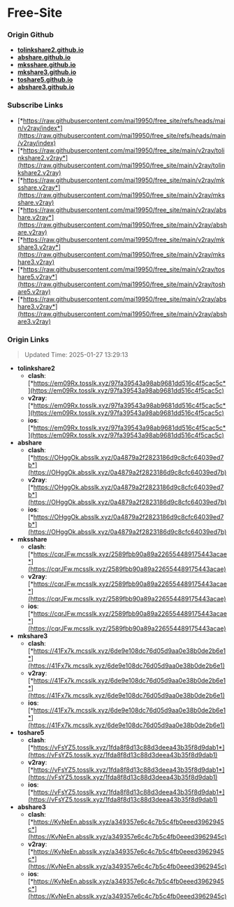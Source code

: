 # Free-Site

### Origin Github

- [**tolinkshare2.github.io**](https://github.com/tolinkshare2/tolinkshare2.github.io)
- [**abshare.github.io**](https://github.com/abshare/abshare.github.io)
- [**mksshare.github.io**](https://github.com/mksshare/mksshare.github.io)
- [**mkshare3.github.io**](https://github.com/mkshare3/mkshare3.github.io)
- [**toshare5.github.io**](https://github.com/toshare5/toshare5.github.io)
- [**abshare3.github.io**](https://github.com/abshare3/abshare3.github.io)

### Subscribe Links

- [*https://raw.githubusercontent.com/mai19950/free_site/refs/heads/main/v2ray/index*](https://raw.githubusercontent.com/mai19950/free_site/refs/heads/main/v2ray/index)
- [*https://raw.githubusercontent.com/mai19950/free_site/main/v2ray/tolinkshare2.v2ray*](https://raw.githubusercontent.com/mai19950/free_site/main/v2ray/tolinkshare2.v2ray)
- [*https://raw.githubusercontent.com/mai19950/free_site/main/v2ray/mksshare.v2ray*](https://raw.githubusercontent.com/mai19950/free_site/main/v2ray/mksshare.v2ray)
- [*https://raw.githubusercontent.com/mai19950/free_site/main/v2ray/abshare.v2ray*](https://raw.githubusercontent.com/mai19950/free_site/main/v2ray/abshare.v2ray)
- [*https://raw.githubusercontent.com/mai19950/free_site/main/v2ray/mkshare3.v2ray*](https://raw.githubusercontent.com/mai19950/free_site/main/v2ray/mkshare3.v2ray)
- [*https://raw.githubusercontent.com/mai19950/free_site/main/v2ray/toshare5.v2ray*](https://raw.githubusercontent.com/mai19950/free_site/main/v2ray/toshare5.v2ray)
- [*https://raw.githubusercontent.com/mai19950/free_site/main/v2ray/abshare3.v2ray*](https://raw.githubusercontent.com/mai19950/free_site/main/v2ray/abshare3.v2ray)

### Origin Links

> Updated Time: 2025-01-27 13:29:13

- **tolinkshare2**
  - **clash**: [*https://em09Rx.tosslk.xyz/97fa39543a98ab9681dd516c4f5cac5c*](https://em09Rx.tosslk.xyz/97fa39543a98ab9681dd516c4f5cac5c)
  - **v2ray**: [*https://em09Rx.tosslk.xyz/97fa39543a98ab9681dd516c4f5cac5c*](https://em09Rx.tosslk.xyz/97fa39543a98ab9681dd516c4f5cac5c)
  - **ios**: [*https://em09Rx.tosslk.xyz/97fa39543a98ab9681dd516c4f5cac5c*](https://em09Rx.tosslk.xyz/97fa39543a98ab9681dd516c4f5cac5c)
- **abshare**
  - **clash**: [*https://OHggOk.absslk.xyz/0a4879a2f2823186d9c8cfc64039ed7b*](https://OHggOk.absslk.xyz/0a4879a2f2823186d9c8cfc64039ed7b)
  - **v2ray**: [*https://OHggOk.absslk.xyz/0a4879a2f2823186d9c8cfc64039ed7b*](https://OHggOk.absslk.xyz/0a4879a2f2823186d9c8cfc64039ed7b)
  - **ios**: [*https://OHggOk.absslk.xyz/0a4879a2f2823186d9c8cfc64039ed7b*](https://OHggOk.absslk.xyz/0a4879a2f2823186d9c8cfc64039ed7b)
- **mksshare**
  - **clash**: [*https://cqrJFw.mcsslk.xyz/2589fbb90a89a226554489175443acae*](https://cqrJFw.mcsslk.xyz/2589fbb90a89a226554489175443acae)
  - **v2ray**: [*https://cqrJFw.mcsslk.xyz/2589fbb90a89a226554489175443acae*](https://cqrJFw.mcsslk.xyz/2589fbb90a89a226554489175443acae)
  - **ios**: [*https://cqrJFw.mcsslk.xyz/2589fbb90a89a226554489175443acae*](https://cqrJFw.mcsslk.xyz/2589fbb90a89a226554489175443acae)
- **mkshare3**
  - **clash**: [*https://41Fx7k.mcsslk.xyz/6de9e108dc76d05d9aa0e38b0de2b6e1*](https://41Fx7k.mcsslk.xyz/6de9e108dc76d05d9aa0e38b0de2b6e1)
  - **v2ray**: [*https://41Fx7k.mcsslk.xyz/6de9e108dc76d05d9aa0e38b0de2b6e1*](https://41Fx7k.mcsslk.xyz/6de9e108dc76d05d9aa0e38b0de2b6e1)
  - **ios**: [*https://41Fx7k.mcsslk.xyz/6de9e108dc76d05d9aa0e38b0de2b6e1*](https://41Fx7k.mcsslk.xyz/6de9e108dc76d05d9aa0e38b0de2b6e1)
- **toshare5**
  - **clash**: [*https://vFsYZ5.tosslk.xyz/1fda8f8d13c88d3deea43b35f8d9dab1*](https://vFsYZ5.tosslk.xyz/1fda8f8d13c88d3deea43b35f8d9dab1)
  - **v2ray**: [*https://vFsYZ5.tosslk.xyz/1fda8f8d13c88d3deea43b35f8d9dab1*](https://vFsYZ5.tosslk.xyz/1fda8f8d13c88d3deea43b35f8d9dab1)
  - **ios**: [*https://vFsYZ5.tosslk.xyz/1fda8f8d13c88d3deea43b35f8d9dab1*](https://vFsYZ5.tosslk.xyz/1fda8f8d13c88d3deea43b35f8d9dab1)
- **abshare3**
  - **clash**: [*https://KvNeEn.absslk.xyz/a349357e6c4c7b5c4fb0eeed3962945c*](https://KvNeEn.absslk.xyz/a349357e6c4c7b5c4fb0eeed3962945c)
  - **v2ray**: [*https://KvNeEn.absslk.xyz/a349357e6c4c7b5c4fb0eeed3962945c*](https://KvNeEn.absslk.xyz/a349357e6c4c7b5c4fb0eeed3962945c)
  - **ios**: [*https://KvNeEn.absslk.xyz/a349357e6c4c7b5c4fb0eeed3962945c*](https://KvNeEn.absslk.xyz/a349357e6c4c7b5c4fb0eeed3962945c)
